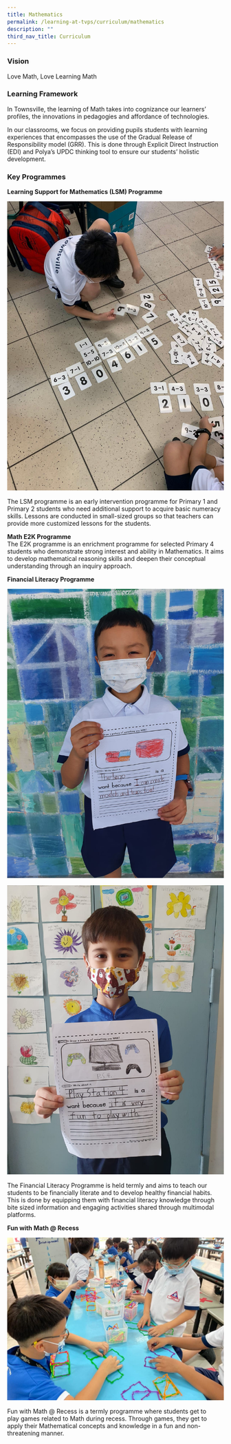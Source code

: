 ```yaml
---
title: Mathematics
permalink: /learning-at-tvps/curriculum/mathematics
description: ""
third_nav_title: Curriculum
---
```

### Vision
Love Math, Love Learning Math

### Learning Framework
In Townsville, the learning of Math takes into cognizance our learners’ profiles, the innovations in pedagogies and affordance of technologies.

In our classrooms, we focus on providing pupils students with learning experiences that encompasses the use of the Gradual Release of Responsibility model (GRR). This is done through Explicit Direct Instruction (EDI) and Polya’s UPDC thinking tool to ensure our students’ holistic development.  

### Key Programmes

**Learning Support for Mathematics (LSM) Programme**

![](/images/158158952_4480132542001281_7279112128594239155_n.jpg)

The LSM programme is an early intervention programme for Primary 1 and Primary 2 students who need additional support to acquire basic numeracy skills. Lessons are conducted in small-sized groups so that teachers can provide more customized lessons for the students.

**Math E2K Programme** <br>
The E2K programme is an enrichment programme for selected Primary 4 students who demonstrate strong interest and ability in Mathematics. It aims to develop mathematical reasoning skills and deepen their conceptual understanding through an inquiry approach.

**Financial Literacy Programme**

![](/images/WhatsApp%20Image%202021.jpeg)

![](/images/WhatsApp%20Image%202021-03-311.jpeg)

The Financial Literacy Programme is held termly and aims to teach our students to be financially literate and to develop healthy financial habits. This is done by equipping them with financial literacy knowledge through bite sized information and engaging activities shared through multimodal platforms. 

**Fun with Math @ Recess**

![](/images/158324553_4480132468667955_1869640778425412738_n.jpg)

Fun with Math @ Recess is a termly programme where students get to play games related to Math during recess. Through games, they get to apply their Mathematical concepts and knowledge in a fun and non-threatening manner.